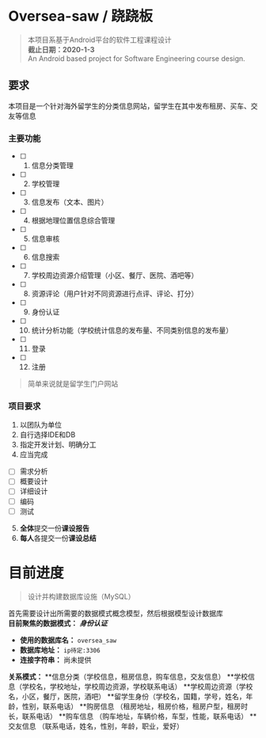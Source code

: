 # Oversea-saw / 跷跷板

> 本项目系基于Android平台的软件工程课程设计  
> **截止日期：2020-1-3**  
> An Android based project for Software Engineering course design.  

## 要求

本项目是一个针对海外留学生的分类信息网站，留学生在其中发布租房、买车、交友等信息

### 主要功能

+ [ ] 1. 信息分类管理
+ [ ] 2. 学校管理
+ [ ] 3. 信息发布（文本、图片）
+ [ ] 4. 根据地理位置信息综合管理
+ [ ] 5. 信息审核
+ [ ] 6. 信息搜索
+ [ ] 7. 学校周边资源介绍管理（小区、餐厅、医院、酒吧等）
+ [ ] 8. 资源评论（用户针对不同资源进行点评、评论、打分）
+ [ ] 9. 身份认证
+ [ ] 10. 统计分析功能（学校统计信息的发布量、不同类别信息的发布量）
+ [ ] 11. 登录
+ [ ] 12. 注册

> 简单来说就是留学生门户网站

### 项目要求

1. 以团队为单位
2. 自行选择IDE和DB
3. 指定开发计划、明确分工
4. 应当完成
 + [ ] 需求分析
 + [ ] 概要设计
 + [ ] 详细设计
 + [ ] 编码
 + [ ] 测试
5. **全体**提交一份**课设报告**
6. **每人**各提交一份**课设总结**

# 目前进度

> 设计并构建数据库设施（MySQL）

首先需要设计出所需要的数据模式概念模型，然后根据模型设计数据库  
**目前聚焦的数据模式：** ***身份认证***

+ **使用的数据库名：** `oversea_saw`
+ **数据库地址：** `ip待定:3306`
+ **连接字符串：** 尚未提供


 **关系模式：** **信息分类（学校信息，租房信息，购车信息，交友信息）
 **学校信息（学校名，学校地址，学校周边资源，学校联系电话）
 **学校周边资源（学校名，小区，餐厅，医院，酒吧）
 **留学生身份（学校名，国籍，学号，姓名，年龄，性别，联系电话）
 **购房信息 （租房地址，租房价格，租房户型，租房时长，联系电话）
 **购车信息 （购车地址，车辆价格，车型，性能，联系电话）
 **交友信息 （联系电话，姓名，性别，年龄，职业，爱好）

